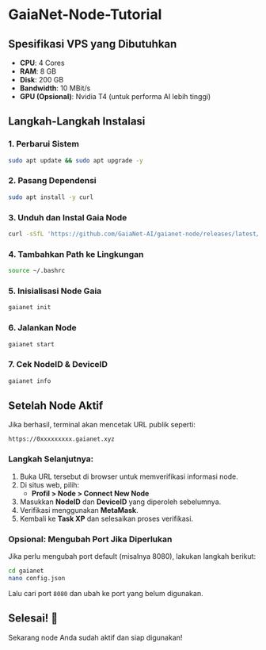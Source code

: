 # GaiaNet-Node-Tutorial

## Spesifikasi VPS yang Dibutuhkan
- **CPU**: 4 Cores  
- **RAM**: 8 GB  
- **Disk**: 200 GB  
- **Bandwidth**: 10 MBit/s  
- **GPU (Opsional)**: Nvidia T4 (untuk performa AI lebih tinggi)  

## Langkah-Langkah Instalasi

### 1. Perbarui Sistem
```sh
sudo apt update && sudo apt upgrade -y
```

### 2. Pasang Dependensi
```sh
sudo apt install -y curl
```

### 3. Unduh dan Instal Gaia Node
```sh
curl -sSfL 'https://github.com/GaiaNet-AI/gaianet-node/releases/latest/download/install.sh' | bash
```

### 4. Tambahkan Path ke Lingkungan
```sh
source ~/.bashrc
```

### 5. Inisialisasi Node Gaia
```sh
gaianet init
```

### 6. Jalankan Node
```sh
gaianet start
```

### 7. Cek NodeID & DeviceID
```sh
gaianet info
```

## Setelah Node Aktif
Jika berhasil, terminal akan mencetak URL publik seperti:
```
https://0xxxxxxxxx.gaianet.xyz
```

### Langkah Selanjutnya:
1. Buka URL tersebut di browser untuk memverifikasi informasi node.
2. Di situs web, pilih:
   - **Profil > Node > Connect New Node**
3. Masukkan **NodeID** dan **DeviceID** yang diperoleh sebelumnya.
4. Verifikasi menggunakan **MetaMask**.
5. Kembali ke **Task XP** dan selesaikan proses verifikasi.

### Opsional: Mengubah Port Jika Diperlukan
Jika perlu mengubah port default (misalnya 8080), lakukan langkah berikut:
```sh
cd gaianet
nano config.json
```
Lalu cari port `8080` dan ubah ke port yang belum digunakan.

## Selesai! 🎉

Sekarang node Anda sudah aktif dan siap digunakan!
